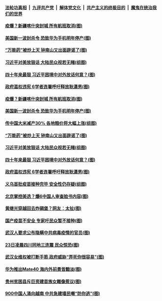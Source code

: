 ####  [法轮功真相](../../../../basic/blob/master/README.md?t=10251902) &nbsp;|&nbsp; [九评共产党](../../../../9ping.md/blob/master/README.md?t=10251902) &nbsp;|&nbsp; [解体党文化](../../../../jtdwh.md/blob/master/README.md?t=10251902)  &nbsp;|&nbsp; [共产主义的终极目的](../../../../gczydzjmd.md/blob/master/README.md?t=10251902) &nbsp;|&nbsp; [魔鬼在统治我们的世界](../../../../mgztzwmdsj.md/blob/master/README.md?t=10251902) 

#### [疫爆？新疆喀什突封城 所有航班取消(图)](../pages/p1/950298.md?t=10251902) 

#### [美国新一波封杀令 恐致华为手机明年停产(图)](../pages/p1/950309.md?t=10251902) 

#### [“万能药”被炒上天 钟南山又出面辟谣了(图)](../pages/p1/950263.md?t=10251902) 

#### [习近平对美放狠话 大陆民众视若无睹(组图)](../pages/p1/950220.md?t=10251902) 

#### [四十年来最狠 习近平困境中对外放话何意？(图)](../pages/p1/950171.md?t=10251902) 

#### [政府滥权违宪 6学者连署呼吁释放耿潇男(图)](../pages/p1/950180.md?t=10251902) 

#### [疫爆？新疆喀什突封城 所有航班取消(图)](../pages/p1/950298.md?t=10251902) 

#### [美国新一波封杀令 恐致华为手机明年停产(图)](../pages/p1/950309.md?t=10251902) 

#### [传中国大米减产30% 各地粮价将大幅上涨(组图)](../pages/p1/950302.md?t=10251902) 

#### [“万能药”被炒上天 钟南山又出面辟谣了(图)](../pages/p1/950263.md?t=10251902) 

#### [习近平对美放狠话 大陆民众视若无睹(组图)](../pages/p1/950220.md?t=10251902) 

#### [四十年来最狠 习近平困境中对外放话何意？(图)](../pages/p1/950171.md?t=10251902) 

#### [政府滥权违宪 6学者连署呼吁释放耿潇男(图)](../pages/p1/950180.md?t=10251902) 

#### [义乌首批疫苗接种完毕 安全性仍存疑(组图)](../pages/p1/950183.md?t=10251902) 

#### [北京掌控美选？爆6中国人审查脸书内容(图)](../pages/p1/950181.md?t=10251902) 

#### [黄继光穿越回去炸碉堡？网友：太扯(图)](../pages/p1/950150.md?t=10251902) 

#### [国产疫苗不安全 专家吁民众暂不接种(图)](../pages/p1/950164.md?t=10251902) 


#### [武汉人要求公布隐瞒中共病毒疫情的官员(图)](../pages/p1/950130.md?t=10251902) 

#### [23日凌晨四川同地三连震 民众惊恐(图)](../pages/p1/950117.md?t=10251902) 


#### [武汉女维权被打断手筋 政府威胁“弄死你很容易”(图)](../pages/p1/950106.md?t=10251902) 

#### [华为推出Mate40 海内外前景皆黯淡(图)](../pages/p1/950101.md?t=10251902) 

#### [贵州贫困县斥巨资建苗族女雕像惹议(图)](../pages/p1/950063.md?t=10251902) 

#### [900中国人涌向越南 中共急建墙民嘲“防你逃”(图)](../pages/p1/950068.md?t=10251902) 


